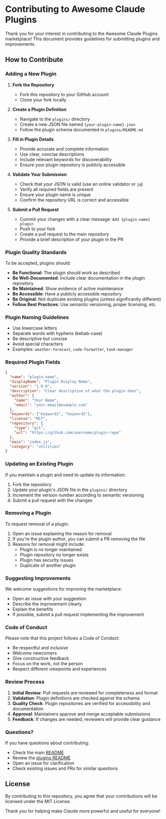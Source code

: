 # Contributing to Awesome Claude Plugins

Thank you for your interest in contributing to the Awesome Claude Plugins marketplace! This document provides guidelines for submitting plugins and improvements.

## How to Contribute

### Adding a New Plugin

1. **Fork the Repository**
   - Fork this repository to your GitHub account
   - Clone your fork locally

2. **Create a Plugin Definition**
   - Navigate to the `plugins/` directory
   - Create a new JSON file named `{your-plugin-name}.json`
   - Follow the plugin schema documented in `plugins/README.md`

3. **Fill in Plugin Details**
   - Provide accurate and complete information
   - Use clear, concise descriptions
   - Include relevant keywords for discoverability
   - Ensure your plugin repository is publicly accessible

4. **Validate Your Submission**
   - Check that your JSON is valid (use an online validator or `jq`)
   - Verify all required fields are present
   - Ensure your plugin name is unique
   - Confirm the repository URL is correct and accessible

5. **Submit a Pull Request**
   - Commit your changes with a clear message: `Add {plugin-name} plugin`
   - Push to your fork
   - Create a pull request to the main repository
   - Provide a brief description of your plugin in the PR

### Plugin Quality Standards

To be accepted, plugins should:

- **Be Functional**: The plugin should work as described
- **Be Well-Documented**: Include clear documentation in the plugin repository
- **Be Maintained**: Show evidence of active maintenance
- **Be Accessible**: Have a publicly accessible repository
- **Be Original**: Not duplicate existing plugins (unless significantly different)
- **Follow Best Practices**: Use semantic versioning, proper licensing, etc.

### Plugin Naming Guidelines

- Use lowercase letters
- Separate words with hyphens (kebab-case)
- Be descriptive but concise
- Avoid special characters
- Examples: `weather-forecast`, `code-formatter`, `task-manager`

### Required Plugin Fields

```json
{
  "name": "plugin-name",
  "displayName": "Plugin Display Name",
  "version": "1.0.0",
  "description": "Clear description of what the plugin does",
  "author": {
    "name": "Your Name",
    "email": "your.email@example.com"
  },
  "keywords": ["keyword1", "keyword2"],
  "license": "MIT",
  "repository": {
    "type": "git",
    "url": "https://github.com/username/plugin-repo"
  },
  "main": "index.js",
  "category": "utilities"
}
```

### Updating an Existing Plugin

If you maintain a plugin and need to update its information:

1. Fork the repository
2. Update your plugin's JSON file in the `plugins/` directory
3. Increment the version number according to semantic versioning
4. Submit a pull request with the changes

### Removing a Plugin

To request removal of a plugin:

1. Open an issue explaining the reason for removal
2. If you're the plugin author, you can submit a PR removing the file
3. Reasons for removal might include:
   - Plugin is no longer maintained
   - Plugin repository no longer exists
   - Plugin has security issues
   - Duplicate of another plugin

### Suggesting Improvements

We welcome suggestions for improving the marketplace:

- Open an issue with your suggestion
- Describe the improvement clearly
- Explain the benefits
- If possible, submit a pull request implementing the improvement

### Code of Conduct

Please note that this project follows a Code of Conduct:

- Be respectful and inclusive
- Welcome newcomers
- Give constructive feedback
- Focus on the work, not the person
- Respect different viewpoints and experiences

### Review Process

1. **Initial Review**: Pull requests are reviewed for completeness and format
2. **Validation**: Plugin definitions are checked against the schema
3. **Quality Check**: Plugin repositories are verified for accessibility and documentation
4. **Approval**: Maintainers approve and merge acceptable submissions
5. **Feedback**: If changes are needed, reviewers will provide clear guidance

### Questions?

If you have questions about contributing:

- Check the main [README](README.md)
- Review the [plugins README](plugins/README.md)
- Open an issue for clarification
- Check existing issues and PRs for similar questions

## License

By contributing to this repository, you agree that your contributions will be licensed under the MIT License.

Thank you for helping make Claude more powerful and useful for everyone!
